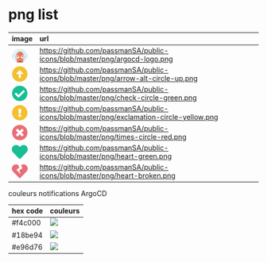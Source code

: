 # png list



| image  | url |
|------------- | :------------- |
| <img src="https://github.com/passmanSA/public-icons/blob/master/png/argocd-logo.png" width=32 align=center> | https://github.com/passmanSA/public-icons/blob/master/png/argocd-logo.png |
| <img src="https://github.com/passmanSA/public-icons/blob/master/png/arrow-alt-circle-up.png" width=32 align=center> | https://github.com/passmanSA/public-icons/blob/master/png/arrow-alt-circle-up.png |
| <img src="https://github.com/passmanSA/public-icons/blob/master/png/check-circle-green.png" width=32 align=center> | https://github.com/passmanSA/public-icons/blob/master/png/check-circle-green.png |
| <img src="https://github.com/passmanSA/public-icons/blob/master/png/exclamation-circle-yellow.png" width=32 align=center> | https://github.com/passmanSA/public-icons/blob/master/png/exclamation-circle-yellow.png |
| <img src="https://github.com/passmanSA/public-icons/blob/master/png/times-circle-red.png" width=32 align=center> | https://github.com/passmanSA/public-icons/blob/master/png/times-circle-red.png |
| <img src="https://github.com/passmanSA/public-icons/blob/master/png/heart-green.png" width=32 align=center> | https://github.com/passmanSA/public-icons/blob/master/png/heart-green.png |
| <img src="https://github.com/passmanSA/public-icons/blob/master/png/heart-broken.png" width=32 align=center> | https://github.com/passmanSA/public-icons/blob/master/png/heart-broken.png |


couleurs notifications ArgoCD

| hex code | couleurs|
|:----------|-----------------|
| #f4c000 | <img src="http://via.placeholder.com/40/f4c000/f4c000"> |
| #18be94 | <img src="http://via.placeholder.com/40/18be94/18be94"> |
| #e96d76 | <img src="http://via.placeholder.com/40/e96d76/e96d76"> |
